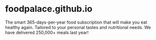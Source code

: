 # foodpalace.github.io
The smart 365-days-per-year food subscription that will make you eat healthy again. Tailored to your personal tastes and nutritional needs. We have delivered 250,000+ meals last year!
